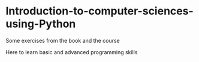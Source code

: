 # Introduction-to-computer-sciences-using-Python
Some exercises from the book and the course

Here to learn basic and advanced programming skills
